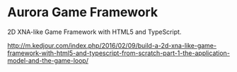 # Aurora Game Framework
2D XNA-like Game Framework with HTML5 and TypeScript.

http://m.kedjour.com/index.php/2016/02/09/build-a-2d-xna-like-game-framework-with-html5-and-typescript-from-scratch-part-1-the-application-model-and-the-game-loop/
